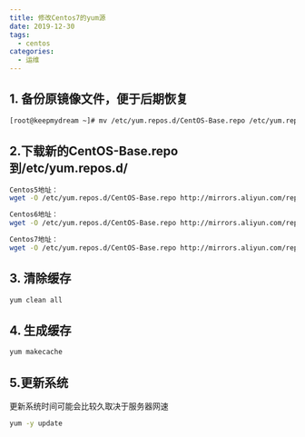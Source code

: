 ```yaml
---
title: 修改Centos7的yum源
date: 2019-12-30
tags:
  - centos
categories:
  - 运维
---
```


## 1. 备份原镜像文件，便于后期恢复
```sh
[root@keepmydream ~]# mv /etc/yum.repos.d/CentOS-Base.repo /etc/yum.repos.d/CentOS-Base.repo.backup
```
 
## 2.下载新的CentOS-Base.repo 到/etc/yum.repos.d/
```sh
Centos5地址：
wget -O /etc/yum.repos.d/CentOS-Base.repo http://mirrors.aliyun.com/repo/Centos-5.repo

Centos6地址：
wget -O /etc/yum.repos.d/CentOS-Base.repo http://mirrors.aliyun.com/repo/Centos-6.repo

Centos7地址：
wget -O /etc/yum.repos.d/CentOS-Base.repo http://mirrors.aliyun.com/repo/Centos-7.repo
``` 

## 3. 清除缓存
```sh
yum clean all
```

## 4. 生成缓存
```sh
yum makecache
```

## 5.更新系统
更新系统时间可能会比较久取决于服务器网速
```sh
yum -y update
```


